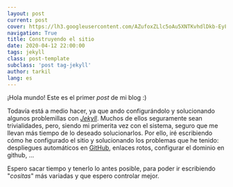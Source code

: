 ```yaml
---
layout: post
current: post
cover: https://lh3.googleusercontent.com/AZufoxZLlc5oAu5XNTKvhdlDkb-EyFvLEri6s-xa0T_BzNPD0ImkjAhx3hWCCmW-x4j-06qtXCYpKPpx51kvJHuKTrQc-d320wfn1lX7XCLUkEmIV0rtQBGPYszYLo2Zre0wdChlTSg=w958-h423-no
navigation: True
title: Construyendo el sitio
date: 2020-04-12 22:00:00
tags: jekyll
class: post-template
subclass: 'post tag-jekyll'
author: tarkil
lang: es
---
```

¡Hola mundo! Este es el primer _post_ de mi blog :)
<!--more-->
Todavía está a medio hacer, ya que ando configurándolo y solucionando algunos problemillas con [_Jekyll_](https://jekyllrb.com/). Muchos de ellos seguramente sean trivialidades, pero, siendo mi primerita vez con el sistema, seguro que me llevan más tiempo de lo deseado solucionarlos. Por ello, iré escribiendo cómo he configurado el sitio y  solucionando los problemas que he tenido: despliegues automáticos en [GitHub](https://github.com/), enlaces rotos, configurar el dominio en github, ...

Espero sacar tiempo y tenerlo lo antes posible, para poder ir escribiendo "_cositas_" más variadas y que espero controlar mejor.